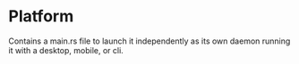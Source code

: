 # Platform
Contains a main.rs file to launch it independently as its own daemon running it with a desktop, mobile, or cli.